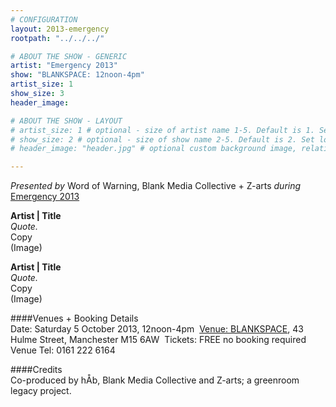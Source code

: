 ```yaml
---
# CONFIGURATION
layout: 2013-emergency
rootpath: "../../../"

# ABOUT THE SHOW - GENERIC
artist: "Emergency 2013"
show: "BLANKSPACE: 12noon-4pm"
artist_size: 1
show_size: 3
header_image:

# ABOUT THE SHOW - LAYOUT
# artist_size: 1 # optional - size of artist name 1-5. Default is 1. Set longer names to lower values
# show_size: 2 # optional - size of show name 2-5. Default is 2. Set longer names to lower values
# header_image: "header.jpg" # optional custom background image, relative to current page

---
```

*Presented by* Word of Warning, Blank Media Collective + Z-arts *during* [Emergency 2013](/current/2013-emergency/index.html)        
          
**Artist | Title**    
*Quote.*        
Copy        
(Image)        
        
**Artist | Title**    
*Quote.*        
Copy        
(Image)       
         
####Venues + Booking Details          
Date: Saturday 5 October 2013, 12noon-4pm            [Venue: BLANKSPACE](http://blankmediacollective.org/about-us), 43 Hulme Street, Manchester M15 6AW             Tickets: FREE no booking required            Venue Tel: 0161 222 6164         
          
####Credits           
Co-produced by hÅb, Blank Media Collective and Z-arts; a greenroom legacy project.